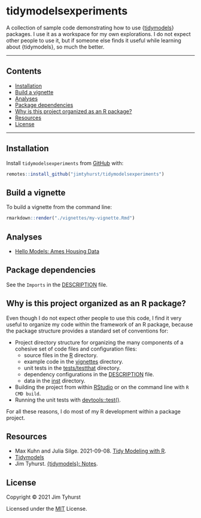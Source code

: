 
# tidymodelsexperiments

A collection of sample code demonstrating how to use {[tidymodels](https://www.tidymodels.org/)} packages. I use it as a workspace for my own explorations. I do not expect other people to use it, but if someone else finds it useful while learning about {tidymodels}, so much the better.

---

## Contents

* [Installation](#installation)
* [Build a vignette](#build-a-vignette)
* [Analyses](#analyses)
* [Package dependencies](#package-dependencies)
* [Why is this project organized as an R package?](#why-is-this-project-organized-as-an-r-package)
* [Resources](#resources)
* [License](#license)

---

## Installation

Install `tidymodelsexperiments` from [GitHub](https://github.com/) with:

``` r
remotes::install_github("jimtyhurst/tidymodelsexperiments")
```

## Build a vignette

To build a vignette from the command line:

```r
rmarkdown::render("./vignettes/my-vignette.Rmd")
```

## Analyses

* [Hello Models: Ames Housing Data](./vignettes/Ames-Housing-Data.md)


## Package dependencies

See the `Imports` in the [DESCRIPTION](./DESCRIPTION) file.


## Why is this project organized as an R package?
Even though I do not expect other people to use this code, I find it very useful to organize my code within the framework of an R package, because the package structure provides a standard set of conventions for:

* Project directory structure for organizing the many components of a cohesive set of code files and configuration files:
    * source files in the [R](./R) directory.
    * example code in the [vignettes](./vignettes) directory.
    * unit tests in the [tests/testthat](./tests/testthat) directory.
    * dependency configurations in the [DESCRIPTION](./DESCRIPTION) file.
    * data in the [inst](./inst) directory.
* Building the project from within [RStudio](https://www.rstudio.com/) or on the command line with `R CMD build`.
* Running the unit tests with [devtools::test()]().

For all these reasons, I do most of my R development within a package project.


## Resources

* Max Kuhn and Julia Silge. 2021-09-08. [Tidy Modeling with R](https://www.tmwr.org/).
* [Tidymodels](https://www.tidymodels.org/)
* Jim Tyhurst. [{tidymodels}: Notes](https://github.com/jimtyhurst/annotated_bibliography/blob/main/tidymodels-notes.md).


## License
Copyright &copy; 2021 Jim Tyhurst

Licensed under the [MIT](https://opensource.org/licenses/MIT) License.
